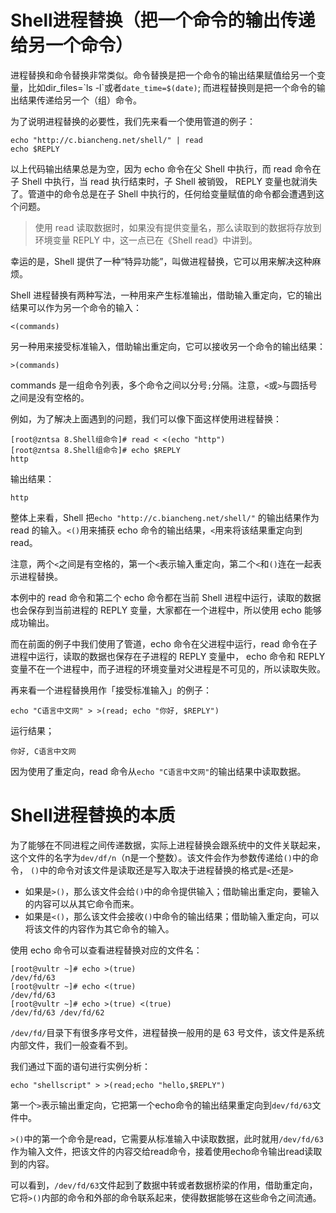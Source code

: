 # Shell进程替换（把一个命令的输出传递给另一个命令）
进程替换和命令替换非常类似。命令替换是把一个命令的输出结果赋值给另一个变量，比如dir_files=&#96;ls -l&#96;或者`date_time=$(date)`;
而进程替换则是把一个命令的输出结果传递给另一个（组）命令。

为了说明进程替换的必要性，我们先来看一个使用管道的例子：
```shell
echo "http://c.biancheng.net/shell/" | read
echo $REPLY
```
以上代码输出结果总是为空，因为 echo 命令在父 Shell 中执行，而 read 命令在子 Shell 中执行，当 read 执行结束时，子 Shell 被销毁，
REPLY 变量也就消失了。管道中的命令总是在子 Shell 中执行的，任何给变量赋值的命令都会遭遇到这个问题。

> 使用 read 读取数据时，如果没有提供变量名，那么读取到的数据将存放到环境变量 REPLY 中，这一点已在《Shell read》中讲到。

幸运的是，Shell 提供了一种“特异功能”，叫做进程替换，它可以用来解决这种麻烦。

Shell 进程替换有两种写法，一种用来产生标准输出，借助输入重定向，它的输出结果可以作为另一个命令的输入：
```shell
<(commands)
```
另一种用来接受标准输入，借助输出重定向，它可以接收另一个命令的输出结果：
```shell
>(commands)
```
commands 是一组命令列表，多个命令之间以分号`;`分隔。注意，`<`或`>`与圆括号之间是没有空格的。

例如，为了解决上面遇到的问题，我们可以像下面这样使用进程替换：
```shell
[root@zntsa 8.Shell组命令]# read < <(echo "http")
[root@zntsa 8.Shell组命令]# echo $REPLY
http
```
输出结果：
```shell
http
```
整体上来看，Shell 把`echo "http://c.biancheng.net/shell/"` 的输出结果作为 read 的输入。`<()`用来捕获 echo 命令的输出结果，`<`用来将该结果重定向到 read。

注意，两个`<`之间是有空格的，第一个`<`表示输入重定向，第二个`<`和`()`连在一起表示进程替换。

本例中的 read 命令和第二个 echo 命令都在当前 Shell 进程中运行，读取的数据也会保存到当前进程的 REPLY 变量，大家都在一个进程中，所以使用 echo 能够成功输出。

而在前面的例子中我们使用了管道，echo 命令在父进程中运行，read 命令在子进程中运行，读取的数据也保存在子进程的 REPLY 变量中，
echo 命令和 REPLY 变量不在一个进程中，而子进程的环境变量对父进程是不可见的，所以读取失败。

再来看一个进程替换用作「接受标准输入」的例子：
```shell
echo "C语言中文网" > >(read; echo "你好, $REPLY")
```
运行结果；
```shell
你好, C语言中文网
```
因为使用了重定向，read 命令从`echo "C语言中文网"`的输出结果中读取数据。

# Shell进程替换的本质
为了能够在不同进程之间传递数据，实际上进程替换会跟系统中的文件关联起来，这个文件的名字为`dev/df/n`（n是一个整数）。该文件会作为参数传递给`()`中的命令，
`()`中的命令对该文件是读取还是写入取决于进程替换的格式是`<`还是`>`
+ 如果是`>()`，那么该文件会给`()`中的命令提供输入；借助输出重定向，要输入的内容可以从其它命令而来。
+ 如果是`<()`，那么该文件会接收`()`中命令的输出结果；借助输入重定向，可以将该文件的内容作为其它命令的输入。

使用 echo 命令可以查看进程替换对应的文件名：
```shell
[root@vultr ~]# echo >(true)
/dev/fd/63
[root@vultr ~]# echo <(true)
/dev/fd/63
[root@vultr ~]# echo >(true) <(true)
/dev/fd/63 /dev/fd/62
```
`/dev/fd/`目录下有很多序号文件，进程替换一般用的是 63 号文件，该文件是系统内部文件，我们一般查看不到。

我们通过下面的语句进行实例分析：
```shell
echo "shellscript" > >(read;echo "hello,$REPLY")
```
第一个`>`表示输出重定向，它把第一个echo命令的输出结果重定向到`dev/fd/63`文件中。

`>()`中的第一个命令是read，它需要从标准输入中读取数据，此时就用`/dev/fd/63`作为输入文件，把该文件的内容交给read命令，接着使用echo命令输出read读取到的内容。

可以看到，`/dev/fd/63`文件起到了数据中转或者数据桥梁的作用，借助重定向，它将`>()`内部的命令和外部的命令联系起来，使得数据能够在这些命令之间流通。
